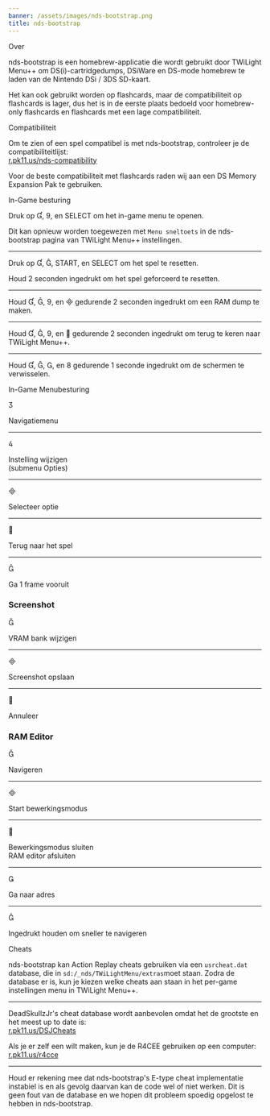 ```yaml
---
banner: /assets/images/nds-bootstrap.png
title: nds-bootstrap
---
```


<div id="about" class="section-title">Over</div>
<div class="section-body">
    <p>
        nds-bootstrap is een homebrew-applicatie die wordt gebruikt door TWiLight Menu++ om DS(i)-cartridgedumps, DSiWare en DS-mode homebrew te laden van de Nintendo DSi / 3DS SD-kaart.
    </p>
    <p>
        Het kan ook gebruikt worden op flashcards, maar de compatibiliteit op flashcards is lager, dus het is in de eerste plaats bedoeld voor homebrew-only flashcards en flashcards met een lage compatibiliteit.
    </p>
</div>

<div id="compatibility" class="section-title">Compatibiliteit</div>
<div class="section-body">
    <p>
        Om te zien of een spel compatibel is met nds-bootstrap, controleer je de compatibiliteitlijst:<br><a href="https://r.pk11.us/nds-compatibility">r.pk11.us/nds-compatibility</a>
    </p>
    <p>
        Voor de beste compatibiliteit met flashcards raden wij aan een DS Memory Expansion Pak te gebruiken.
    </p>
</div>

<div id="controls" class="section-title">In-Game besturing</div>
<div class="section-body">
    <p>
        Druk op &#xE004;, &#xE07A;, en SELECT om het in-game menu te openen.
    </p>
    <p>
        Dit kan opnieuw worden toegewezen met <code>Menu sneltoets</code> in de nds-bootstrap pagina van TWiLight Menu++ instellingen.
    </p>
    <hr>
    <p>
        Druk op &#xE004;, &#xE005;, START, en SELECT om het spel te resetten.
    </p>
    <p>
        Houd 2 seconden ingedrukt om het spel geforceerd te resetten.
    </p>
    <hr>
    <p>
        Houd &#xE004;, &#xE005;, &#xE07A;, en &#xE000; gedurende 2 seconden ingedrukt om een RAM dump te maken.
    </p>
    <hr>
    <p>
        Houd &#xE004;, &#xE005;, &#xE07A;, en &#xE001; gedurende 2 seconden ingedrukt om terug te keren naar TWiLight Menu++.
    </p>
    <hr>
    <p>
        Houd &#xE004;, &#xE005;, &#xE002;, en &#xE079; gedurende 1 seconde ingedrukt om de schermen te verwisselen.
    </p>
</div>

<div id="menu-controls" class="section-title">In-Game Menubesturing</div>
<div class="section-body">
    <div class="button-action-group">
        <p class="button-action button">&#xE07D;</p>
        <p class="button-action-text">Navigatiemenu</p>
    </div>
    <hr>
    <div class="button-action-group">
        <p class="button-action button">&#xE07E;</p>
        <p class="button-action-text">Instelling wijzigen<br>(submenu Opties)</p>
    </div>
    <hr>
    <div class="button-action-group">
        <p class="button-action button">&#xE000;</p>
        <p class="button-action-text">Selecteer optie</p>
    </div>
    <hr>
    <div class="button-action-group">
        <p class="button-action button">&#xE001;</p>
        <p class="button-action-text">Terug naar het spel</p>
    </div>
    <hr>
    <div class="button-action-group">
        <p class="button-action button">&#xE005;</p>
        <p class="button-action-text">Ga 1 frame vooruit</p>
    </div>
    <h3>Screenshot</h3>
    <div class="button-action-group">
        <p class="button-action button">&#xE006;</p>
        <p class="button-action-text">VRAM bank wijzigen</p>
    </div>
    <hr>
    <div class="button-action-group">
        <p class="button-action button">&#xE000;</p>
        <p class="button-action-text">Screenshot opslaan</p>
    </div>
    <hr>
    <div class="button-action-group">
        <p class="button-action button">&#xE001;</p>
        <p class="button-action-text">Annuleer</p>
    </div>
    <h3>RAM Editor</h3>
    <div class="button-action-group">
        <p class="button-action button">&#xE006;</p>
        <p class="button-action-text">Navigeren</p>
    </div>
    <hr>
    <div class="button-action-group">
        <p class="button-action button">&#xE000;</p>
        <p class="button-action-text">Start bewerkingsmodus</p>
    </div>
    <hr>
    <div class="button-action-group">
        <p class="button-action button">&#xE001;</p>
        <p class="button-action-text">Bewerkingsmodus sluiten<br>RAM editor afsluiten</p>
    </div>
    <hr>
    <div class="button-action-group">
        <p class="button-action button">&#xE003;</p>
        <p class="button-action-text">Ga naar adres</p>
    </div>
    <hr>
    <div class="button-action-group">
        <p class="button-action button">&#xE005;</p>
        <p class="button-action-text">Ingedrukt houden om sneller te navigeren</p>
    </div>
</div>

<div id="cheats" class="section-title">Cheats</div>
<div class="section-body">
    <p>
        nds-bootstrap kan Action Replay cheats gebruiken via een <code>usrcheat.dat</code> database, die in <code>sd:/_nds/TWiLightMenu/extras</code>moet staan. Zodra de database er is, kun je kiezen welke cheats aan staan in het per-game instellingen menu in TWiLight Menu++.
    </p>
    <hr>
    <p>
        DeadSkullzJr's cheat database wordt aanbevolen omdat het de grootste en het meest up to date is:<br><a href="https://r.pk11.us/DSJCheats">r.pk11.us/DSJCheats</a>
    </p>
    <p>
        Als je er zelf een wilt maken, kun je de R4CEE gebruiken op een computer:<br><a href="https://r.pk11.us/r4cce">r.pk11.us/r4cce</a>
    </p>
    <hr>
    <p>
        Houd er rekening mee dat nds-bootstrap's E-type cheat implementatie instabiel is en als gevolg daarvan kan de code wel of niet werken. Dit is geen fout van de database en we hopen dit probleem spoedig opgelost te hebben in nds-bootstrap.
    </p>
</div>
